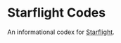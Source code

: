 # Starflight Codes

An informational codex for [Starflight](https://en.wikipedia.org/wiki/Starflight).
